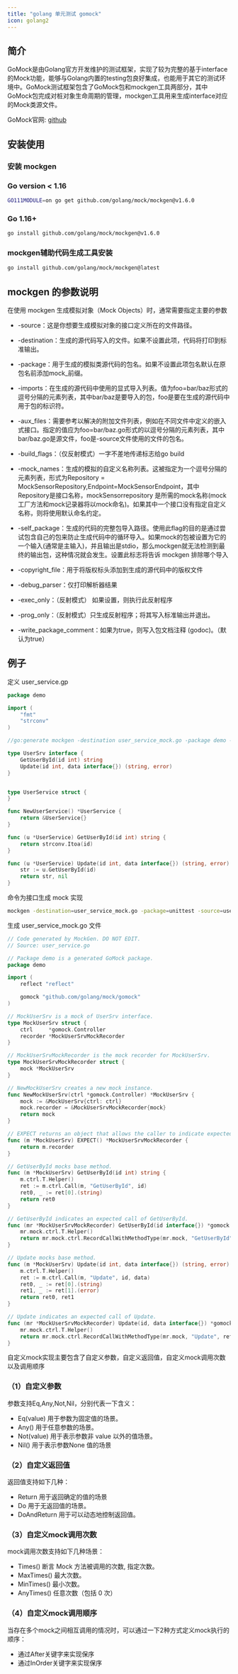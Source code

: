 ```yaml
---
title: "golang 单元测试 gomock"
icon: golang2
---
```

## 简介

GoMock是由Golang官方开发维护的测试框架，实现了较为完整的基于interface的Mock功能，能够与Golang内置的testing包良好集成，也能用于其它的测试环境中。GoMock测试框架包含了GoMock包和mockgen工具两部分，其中GoMock包完成对桩对象生命周期的管理，mockgen工具用来生成interface对应的Mock类源文件。

GoMock官网: [github](https://github.com/golang/mock)

## 安装使用

### 安装 mockgen

### Go version < 1.16

```sh
GO111MODULE=on go get github.com/golang/mock/mockgen@v1.6.0
```

### Go 1.16+

```sh
go install github.com/golang/mock/mockgen@v1.6.0
```

### mockgen辅助代码生成工具安装

```sh
go install github.com/golang/mock/mockgen@latest
```

## mockgen 的参数说明

在使用 mockgen 生成模拟对象（Mock Objects）时，通常需要指定主要的参数

* -source：这是你想要生成模拟对象的接口定义所在的文件路径。
* -destination：生成的源代码写入的文件。如果不设置此项，代码将打印到标准输出。
* -package：用于生成的模拟类源代码的包名。如果不设置此项包名默认在原包名前添加mock_前缀。

* -imports：在生成的源代码中使用的显式导入列表。值为foo=bar/baz形式的逗号分隔的元素列表，其中bar/baz是要导入的包，foo是要在生成的源代码中用于包的标识符。
* -aux_files：需要参考以解决的附加文件列表，例如在不同文件中定义的嵌入式接口。指定的值应为foo=bar/baz.go形式的以逗号分隔的元素列表，其中bar/baz.go是源文件，foo是-source文件使用的文件的包名。
* -build_flags：（仅反射模式）一字不差地传递标志给go build
* -mock_names：生成的模拟的自定义名称列表。这被指定为一个逗号分隔的元素列表，形式为Repository = MockSensorRepository,Endpoint=MockSensorEndpoint，其中Repository是接口名称，mockSensorrepository 是所需的mock名称(mock工厂方法和mock记录器将以mock命名)。如果其中一个接口没有指定自定义名称，则将使用默认命名约定。

* -self_package：生成的代码的完整包导入路径。使用此flag的目的是通过尝试包含自己的包来防止生成代码中的循环导入。如果mock的包被设置为它的一个输入(通常是主输入)，并且输出是stdio，那么mockgen就无法检测到最终的输出包，这种情况就会发生。设置此标志将告诉 mockgen 排除哪个导入
* -copyright_file：用于将版权标头添加到生成的源代码中的版权文件
* -debug_parser：仅打印解析器结果
* -exec_only：（反射模式） 如果设置，则执行此反射程序
* -prog_only：（反射模式）只生成反射程序；将其写入标准输出并退出。
* -write_package_comment：如果为true，则写入包文档注释 (godoc)。（默认为true）

## 例子

定义 user_service.gp

```go
package demo

import (
	"fmt"
	"strconv"
)

//go:generate mockgen -destination user_service_mock.go -package demo -source user_service.go

type UserSrv interface {
	GetUserById(id int) string
	Update(id int, data interface{}) (string, error)
}


type UserService struct {
}

func NewUserService() *UserService {
	return &UserService{}
}

func (u *UserService) GetUserById(id int) string {
	return strconv.Itoa(id)
}

func (u *UserService) Update(id int, data interface{}) (string, error) {
	str := u.GetUserById(id)
	return str, nil
}
```
命令为接口生成 mock 实现

```sh
mockgen -destination=user_service_mock.go -package=unittest -source=user_service.go
```

生成 user_service_mock.go 文件
```go
// Code generated by MockGen. DO NOT EDIT.
// Source: user_service.go

// Package demo is a generated GoMock package.
package demo

import (
	reflect "reflect"

	gomock "github.com/golang/mock/gomock"
)

// MockUserSrv is a mock of UserSrv interface.
type MockUserSrv struct {
	ctrl     *gomock.Controller
	recorder *MockUserSrvMockRecorder
}

// MockUserSrvMockRecorder is the mock recorder for MockUserSrv.
type MockUserSrvMockRecorder struct {
	mock *MockUserSrv
}

// NewMockUserSrv creates a new mock instance.
func NewMockUserSrv(ctrl *gomock.Controller) *MockUserSrv {
	mock := &MockUserSrv{ctrl: ctrl}
	mock.recorder = &MockUserSrvMockRecorder{mock}
	return mock
}

// EXPECT returns an object that allows the caller to indicate expected use.
func (m *MockUserSrv) EXPECT() *MockUserSrvMockRecorder {
	return m.recorder
}

// GetUserById mocks base method.
func (m *MockUserSrv) GetUserById(id int) string {
	m.ctrl.T.Helper()
	ret := m.ctrl.Call(m, "GetUserById", id)
	ret0, _ := ret[0].(string)
	return ret0
}

// GetUserById indicates an expected call of GetUserById.
func (mr *MockUserSrvMockRecorder) GetUserById(id interface{}) *gomock.Call {
	mr.mock.ctrl.T.Helper()
	return mr.mock.ctrl.RecordCallWithMethodType(mr.mock, "GetUserById", reflect.TypeOf((*MockUserSrv)(nil).GetUserById), id)
}

// Update mocks base method.
func (m *MockUserSrv) Update(id int, data interface{}) (string, error) {
	m.ctrl.T.Helper()
	ret := m.ctrl.Call(m, "Update", id, data)
	ret0, _ := ret[0].(string)
	ret1, _ := ret[1].(error)
	return ret0, ret1
}

// Update indicates an expected call of Update.
func (mr *MockUserSrvMockRecorder) Update(id, data interface{}) *gomock.Call {
	mr.mock.ctrl.T.Helper()
	return mr.mock.ctrl.RecordCallWithMethodType(mr.mock, "Update", reflect.TypeOf((*MockUserSrv)(nil).Update), id, data)
}

```



自定义mock实现主要包含了自定义参数，自定义返回值，自定义mock调用次数以及调用顺序

### （1）自定义参数

参数支持Eq,Any,Not,Nil，分别代表一下含义：

* Eq(value) 用于参数为固定值的场景。
* Any() 用于任意参数的场景。
* Not(value) 用于表示参数非 value 以外的值场景。
* Nil()  用于表示参数None 值的场景

### （2）自定义返回值

返回值支持如下几种：

* Return 用于返回确定的值的场景
* Do 用于无返回值的场景。
* DoAndReturn 用于可以动态地控制返回值。

### （3）自定义mock调用次数

mock调用次数支持如下几种场景：

* Times() 断言 Mock 方法被调用的次数, 指定次数。
* MaxTimes() 最大次数。
* MinTimes() 最小次数。
* AnyTimes() 任意次数（包括 0 次）

### （4）自定义mock调用顺序

当存在多个mock之间相互调用的情况时，可以通过一下2种方式定义mock执行的顺序：

* 通过After关键字来实现保序
* 通过InOrder关键字来实现保序
